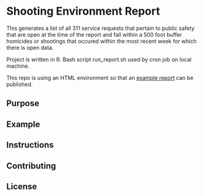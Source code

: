 # Shooting Environment Report

This generates a list of all 311 service requests that pertain to public safety that are open at the time of the report and fall within a 500 foot buffer homicides or shootings that occured within the most recent week for which there is open data.

Project is written in R. Bash script run_report.sh used by cron job on local machine.

This repo is using an HTML environment so that an [example report](https://city-of-baltimore.github.io/shooting_environment_report/reports/example.nb.html) can be published.

## Purpose

## Example

## Instructions

## Contributing

## License

